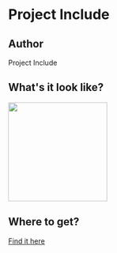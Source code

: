 # Project Include

## Author

Project Include

## What's it look like?

<img src="https://d3vv6lp55qjaqc.cloudfront.net/items/2p1U2G2I3O2k3d3q400Y/Image%202018-08-29%20at%208.32.40%20AM.png" width="200" height="200" />

## Where to get?

<a href="https://cottonbureau.com/products/project-include-the-question-tee" alt="Buy Now">Find it here</a>
